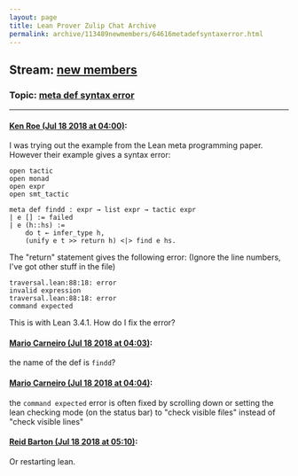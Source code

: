 ```yaml
---
layout: page
title: Lean Prover Zulip Chat Archive 
permalink: archive/113489newmembers/64616metadefsyntaxerror.html
---
```


## Stream: [new members](index.html)
### Topic: [meta def syntax error](64616metadefsyntaxerror.html)

---

#### [Ken Roe (Jul 18 2018 at 04:00)](https://leanprover.zulipchat.com/#narrow/stream/113489-new%20members/topic/meta%20def%20syntax%20error/near/129846795):
I was trying out the example from the Lean meta programming paper.  However their example gives a syntax error:

```lean
open tactic
open monad
open expr
open smt_tactic

meta def findd : expr → list expr → tactic expr
| e [] := failed
| e (h::hs) :=
    do t ← infer_type h,
    (unify e t >> return h) <|> find e hs.
```

The "return" statement gives the following error:  (Ignore the line numbers, I've got other stuff in the file)

```lean
traversal.lean:88:18: error
invalid expression
traversal.lean:88:18: error
command expected
```

This is with Lean 3.4.1.  How do I fix the error?

#### [Mario Carneiro (Jul 18 2018 at 04:03)](https://leanprover.zulipchat.com/#narrow/stream/113489-new%20members/topic/meta%20def%20syntax%20error/near/129846865):
the name of the def is `findd`?

#### [Mario Carneiro (Jul 18 2018 at 04:04)](https://leanprover.zulipchat.com/#narrow/stream/113489-new%20members/topic/meta%20def%20syntax%20error/near/129846918):
the `command expected` error is often fixed by scrolling down or setting the lean checking mode (on the status bar) to "check visible files" instead of "check visible lines"

#### [Reid Barton (Jul 18 2018 at 05:10)](https://leanprover.zulipchat.com/#narrow/stream/113489-new%20members/topic/meta%20def%20syntax%20error/near/129848796):
Or restarting lean.

